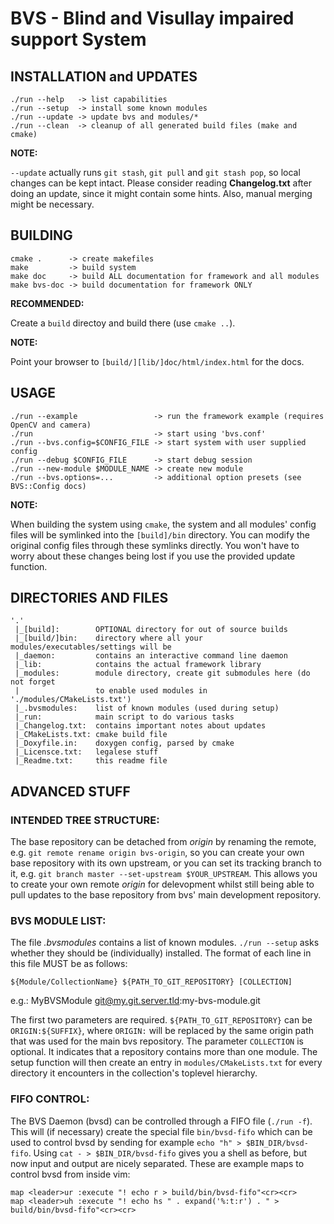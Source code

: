 BVS - Blind and Visullay impaired support System
================================================



INSTALLATION and UPDATES
------------------------

	./run --help   -> list capabilities
	./run --setup  -> install some known modules
	./run --update -> update bvs and modules/*
	./run --clean  -> cleanup of all generated build files (make and cmake)

**NOTE:**

`--update` actually runs `git stash`, `git pull` and `git stash pop`, so local
changes can be kept intact.  Please consider reading **Changelog.txt** after
doing an update, since it might contain some hints. Also, manual merging might
be necessary.



BUILDING
--------

	cmake .      -> create makefiles
	make         -> build system
	make doc     -> build ALL documentation for framework and all modules
	make bvs-doc -> build documentation for framework ONLY

**RECOMMENDED:**

Create a `build` directoy and build there (use `cmake ..`).

**NOTE:**

Point your browser to `[build/][lib/]doc/html/index.html` for the docs.



USAGE
-----

	./run --example                 -> run the framework example (requires OpenCV and camera)
	./run                           -> start using 'bvs.conf'
	./run --bvs.config=$CONFIG_FILE -> start system with user supplied config
	./run --debug $CONFIG_FILE      -> start debug session
	./run --new-module $MODULE_NAME -> create new module
	./run --bvs.options=...         -> additional option presets (see BVS::Config docs)

**NOTE:**

When building the system using `cmake`, the system and all modules' config
files will be symlinked into the `[build]/bin` directory. You can modify the
original config files through these symlinks directly. You won't have to worry
about these changes being lost if you use the provided update function.



DIRECTORIES AND FILES
---------------------

	'.'
	 |_[build]:        OPTIONAL directory for out of source builds
	 |_[build/]bin:    directory where all your modules/executables/settings will be
	 |_daemon:         contains an interactive command line daemon
	 |_lib:            contains the actual framework library
	 |_modules:        module directory, create git submodules here (do not forget
	 |                 to enable used modules in './modules/CMakeLists.txt')
	 |_.bvsmodules:    list of known modules (used during setup)
	 |_run:            main script to do various tasks
	 |_Changelog.txt:  contains important notes about updates
	 |_CMakeLists.txt: cmake build file
	 |_Doxyfile.in:    doxygen config, parsed by cmake
	 |_Licensce.txt:   legalese stuff
	 |_Readme.txt:     this readme file



ADVANCED STUFF
--------------

### INTENDED TREE STRUCTURE:

The base repository can be detached from *origin* by renaming the remote, e.g.
`git remote rename origin bvs-origin`, so you can create your own base
repository with its own upstream, or you can set its tracking branch to it,
e.g. `git branch master --set-upstream $YOUR_UPSTREAM`.  This allows you to
create your own remote *origin* for delevopment whilst still being able to pull
updates to the base repository from bvs' main development repository.



### BVS MODULE LIST:

The file *.bvsmodules* contains a list of known modules. `./run --setup` asks
whether they should be (individually) installed.  The format of each line in
this file MUST be as follows:

	${Module/CollectionName} ${PATH_TO_GIT_REPOSITORY} [COLLECTION]

e.g.: MyBVSModule git@my.git.server.tld:my-bvs-module.git

The first two parameters are required. `${PATH_TO_GIT_REPOSITORY}` can be
`ORIGIN:${SUFFIX}`, where `ORIGIN:` will be replaced by the same origin path
that was used for the main bvs repository.  The parameter `COLLECTION` is
optional.  It indicates that a repository contains more than one module. The
setup function will then create an entry in `modules/CMakeLists.txt` for
every directory it encounters in the collection's toplevel hierarchy.



### FIFO CONTROL:

The BVS Daemon (bvsd) can be controlled through a FIFO file (`./run -f`). This
will (if necessary) create the special file `bin/bvsd-fifo` which can be used
to control bvsd by sending for example `echo "h" > $BIN_DIR/bvsd-fifo`.  Using
`cat - > $BIN_DIR/bvsd-fifo` gives you a shell as before, but now input and
output are nicely separated.  These are example maps to control bvsd from
inside vim:

	map <leader>ur :execute "! echo r > build/bin/bvsd-fifo"<cr><cr>
	map <leader>uh :execute "! echo hs " . expand('%:t:r') . " > build/bin/bvsd-fifo"<cr><cr>



